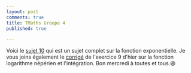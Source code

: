 ```yaml
---
layout: post
comments: true
title: TMaths Groupe 4
published: true

---
```


Voici le [sujet 10](https://github.com/raveluz/raveluz.github.io/blob/master/pdf/Jour9.pdf) qui est un sujet complet sur la fonction exponentielle.
Je vous joins également le [corrigé](https://github.com/raveluz/raveluz.github.io/blob/master/pdf/Correction.Jour9.pdf) de l'exercice 9 d'hier sur la fonction logarithme népérien et l'intégration. Bon mercredi à toutes et tous.:laughing:


